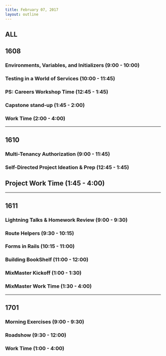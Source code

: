```yaml
---
title: February 07, 2017
layout: outline
---
```


## ALL

## 1608

### Environments, Variables, and Initializers (9:00 - 10:00)

### Testing in a World of Services (10:00 - 11:45)

### PS: Careers Workshop Time (12:45 - 1:45)

### Capstone stand-up (1:45 - 2:00)

### Work Time (2:00 - 4:00)

***

## 1610

### Multi-Tenancy Authorization (9:00 - 11:45)

### Self-Directed Project Ideation & Prep (12:45 - 1:45)

## Project Work Time (1:45 - 4:00)

***

## 1611

### Lightning Talks & Homework Review (9:00 - 9:30)

### Route Helpers (9:30 - 10:15)

### Forms in Rails (10:15 - 11:00)

### Building BookShelf (11:00 - 12:00)

### MixMaster Kickoff (1:00 - 1:30)

### MixMaster Work Time (1:30 - 4:00)

***

## 1701

### Morning Exercises (9:00 - 9:30)

### Roadshow (9:30 - 12:00)

### Work Time (1:00 - 4:00)
